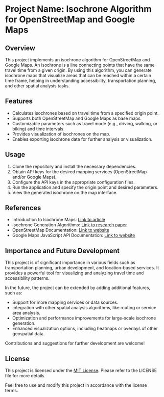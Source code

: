 # Project Name: Isochrone Algorithm for OpenStreetMap and Google Maps

## Overview
This project implements an isochrone algorithm for OpenStreetMap and Google Maps. An isochrone is a line connecting points that have the same travel time from a given origin. By using this algorithm, you can generate isochrone maps that visualize areas that can be reached within a certain time frame, helping in understanding accessibility, transportation planning, and other spatial analysis tasks.

## Features
- Calculates isochrones based on travel time from a specified origin point.
- Supports both OpenStreetMap and Google Maps as base maps.
- Customizable parameters such as travel mode (e.g., driving, walking, or biking) and time intervals.
- Provides visualization of isochrones on the map.
- Enables exporting isochrone data for further analysis or visualization.

## Usage
1. Clone the repository and install the necessary dependencies.
2. Obtain API keys for the desired mapping services (OpenStreetMap and/or Google Maps).
3. Configure the API keys in the appropriate configuration files.
4. Run the application and specify the origin point and desired parameters.
5. View the generated isochrone on the map interface.

## References
- Introduction to Isochrone Maps: [Link to article](https://towardsdatascience.com/understanding-isochrone-maps-3bb0d8a833f1)
- Isochrone Generation Algorithms: [Link to research paper](https://arxiv.org/abs/1504.05140)
- OpenStreetMap Documentation: [Link to website](https://wiki.openstreetmap.org/wiki/Main_Page)
- Google Maps JavaScript API Documentation: [Link to website](https://developers.google.com/maps/documentation/javascript/overview)

## Importance and Future Development
This project is of significant importance in various fields such as transportation planning, urban development, and location-based services. It provides a powerful tool for visualizing and analyzing travel time and accessibility patterns. 

In the future, the project can be extended by adding additional features, such as:
- Support for more mapping services or data sources.
- Integration with other spatial analysis algorithms, like routing or service area analysis.
- Optimization and performance improvements for large-scale isochrone generation.
- Enhanced visualization options, including heatmaps or overlays of other geospatial data.

Contributions and suggestions for further development are welcome!

## License
This project is licensed under the [MIT License](https://opensource.org/licenses/MIT). Please refer to the LICENSE file for more details.

Feel free to use and modify this project in accordance with the license terms.